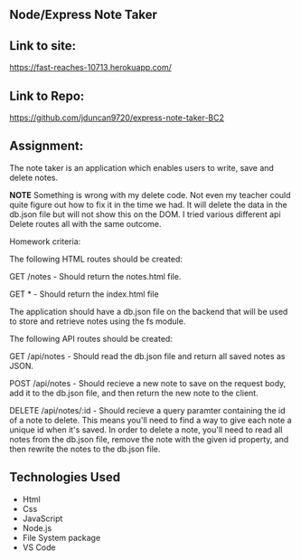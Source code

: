## Node/Express Note Taker

## Link to site:
https://fast-reaches-10713.herokuapp.com/

## Link to Repo:
https://github.com/jduncan9720/express-note-taker-BC2

## Assignment:
The note taker is an application which enables users to write, save and delete notes.

**NOTE** Something is wrong with my delete code.  Not even my teacher could quite figure out how to fix it in the time we had.  It will delete the data in the db.json file but will not show this on the DOM. I tried various different api Delete routes all with the same outcome. 

Homework criteria:

The following HTML routes should be created:

GET /notes - Should return the notes.html file.

GET * - Should return the index.html file

The application should have a db.json file on the backend that will be used to store and retrieve notes using the fs module.

The following API routes should be created:

GET /api/notes - Should read the db.json file and return all saved notes as JSON.

POST /api/notes - Should recieve a new note to save on the request body, add it to the db.json file, and then return the new note to the client.

DELETE /api/notes/:id - Should recieve a query paramter containing the id of a note to delete. This means you'll need to find a way to give each note a unique id when it's saved. In order to delete a note, you'll need to read all notes from the db.json file, remove the note with the given id property, and then rewrite the notes to the db.json file.

## Technologies Used

 - Html
 - Css
 - JavaScript
 - Node.js
 - File System package
 - VS Code
